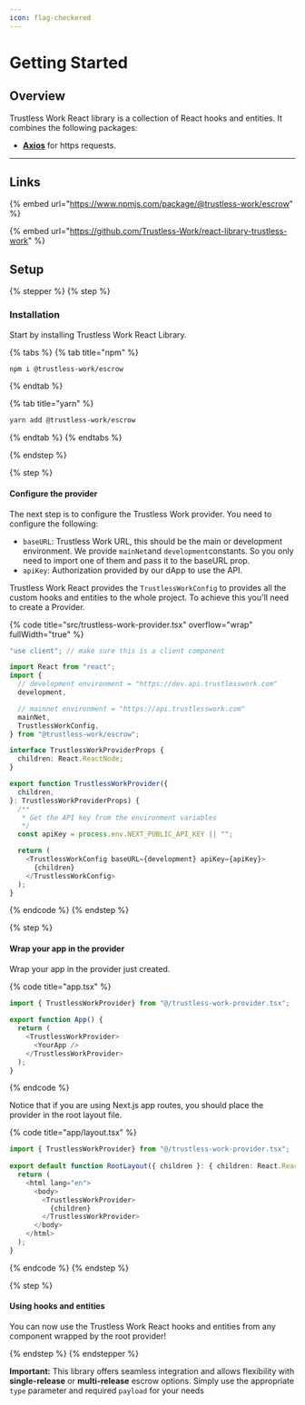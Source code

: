 ```yaml
---
icon: flag-checkered
---
```


# Getting Started

## Overview

Trustless Work React library is a collection of React hooks and entities. It combines the following packages:

* [**Axios**](https://axios-http.com/es/docs/intro) for https requests.

***

## Links

{% embed url="https://www.npmjs.com/package/@trustless-work/escrow" %}

{% embed url="https://github.com/Trustless-Work/react-library-trustless-work" %}

## Setup

{% stepper %}
{% step %}
### Installation

Start by installing Trustless Work React Library.

{% tabs %}
{% tab title="npm" %}
```sh
npm i @trustless-work/escrow
```
{% endtab %}

{% tab title="yarn" %}
```sh
yarn add @trustless-work/escrow
```
{% endtab %}
{% endtabs %}


{% endstep %}

{% step %}
#### Configure the provider

The next step is to configure the Trustless Work provider. You need to configure the following:

* `baseURL`: Trustless Work URL, this should be the main or development environment. We provide `mainNet`and `development`constants. So you only need to import one of them and pass it to the baseURL prop.
* `apiKey`: Authorization provided by our dApp to use the API.

Trustless Work React provides the `TrustlessWorkConfig` to provides all the custom hooks and entities to the whole project. To achieve this you'll need to create a Provider.

{% code title="src/trustless-work-provider.tsx" overflow="wrap" fullWidth="true" %}
```typescript
"use client"; // make sure this is a client component

import React from "react";
import {
  // development environment = "https://dev.api.trustlesswork.com"
  development,

  // mainnet environment = "https://api.trustlesswork.com"
  mainNet,
  TrustlessWorkConfig,
} from "@trustless-work/escrow";

interface TrustlessWorkProviderProps {
  children: React.ReactNode;
}

export function TrustlessWorkProvider({
  children,
}: TrustlessWorkProviderProps) {
  /**
   * Get the API key from the environment variables
   */
  const apiKey = process.env.NEXT_PUBLIC_API_KEY || "";

  return (
    <TrustlessWorkConfig baseURL={development} apiKey={apiKey}>
      {children}
    </TrustlessWorkConfig>
  );
}

```
{% endcode %}
{% endstep %}

{% step %}
#### Wrap your app in the provider

Wrap your app in the provider just created.

{% code title="app.tsx" %}
```typescript
import { TrustlessWorkProvider} from "@/trustless-work-provider.tsx";
 
export function App() {
  return (
    <TrustlessWorkProvider>
      <YourApp />
    </TrustlessWorkProvider>
  );
}
```
{% endcode %}

Notice that if you are using Next.js app routes, you should place the provider in the root layout file.

{% code title="app/layout.tsx" %}
```typescript
import { TrustlessWorkProvider} from "@/trustless-work-provider.tsx";
 
export default function RootLayout({ children }: { children: React.ReactNode }) {
  return (
    <html lang="en">
      <body>
        <TrustlessWorkProvider>
          {children}
        </TrustlessWorkProvider>
      </body>
    </html>
  );
}
```
{% endcode %}
{% endstep %}

{% step %}
#### Using hooks and entities

You can now use the Trustless Work React hooks and entities from any component wrapped by the root provider!


{% endstep %}
{% endstepper %}

**Important:** This library offers seamless integration and allows flexibility with **single-release** or **multi-release** escrow options. Simply use the appropriate `type` parameter and required `payload` for your needs

